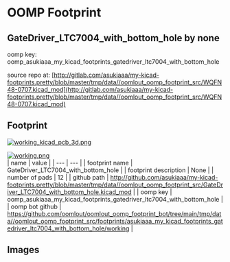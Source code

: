 # OOMP Footprint  
## GateDriver_LTC7004_with_bottom_hole  by none  
  
oomp key: oomp_asukiaaa_my_kicad_footprints_gatedriver_ltc7004_with_bottom_hole  
  
source repo at: [http://gitlab.com/asukiaaa/my-kicad-footprints.pretty/blob/master/tmp/data//oomlout_oomp_footprint_src/WQFN48-0707.kicad_mod](http://gitlab.com/asukiaaa/my-kicad-footprints.pretty/blob/master/tmp/data//oomlout_oomp_footprint_src/WQFN48-0707.kicad_mod)  
## Footprint  
  
[![working_kicad_pcb_3d.png](working_kicad_pcb_3d_600.png)](working_kicad_pcb_3d.png)  
  
[![working.png](working_600.png)](working.png)  
| name | value | 
| --- | --- | 
| footprint name | GateDriver_LTC7004_with_bottom_hole | 
| footprint description | None | 
| number of pads | 12 | 
| github path | http://github.com/asukiaaa/my-kicad-footprints.pretty/blob/master/tmp/data//oomlout_oomp_footprint_src/GateDriver_LTC7004_with_bottom_hole.kicad_mod | 
| oomp key | oomp_asukiaaa_my_kicad_footprints_gatedriver_ltc7004_with_bottom_hole | 
| oomp bot github | https://github.com/oomlout/oomlout_oomp_footprint_bot/tree/main/tmp/data//oomlout_oomp_footprint_src/footprints/asukiaaa_my_kicad_footprints_gatedriver_ltc7004_with_bottom_hole/working | 
## Images  
